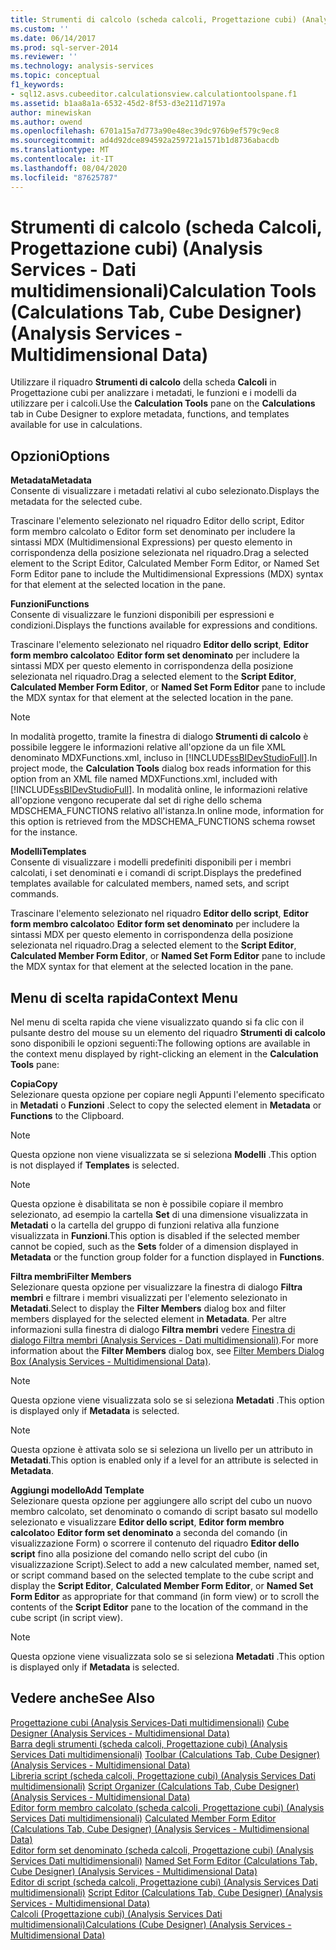 ```yaml
---
title: Strumenti di calcolo (scheda calcoli, Progettazione cubi) (Analysis Services-Dati multidimensionali) | Microsoft Docs
ms.custom: ''
ms.date: 06/14/2017
ms.prod: sql-server-2014
ms.reviewer: ''
ms.technology: analysis-services
ms.topic: conceptual
f1_keywords:
- sql12.asvs.cubeeditor.calculationsview.calculationtoolspane.f1
ms.assetid: b1aa8a1a-6532-45d2-8f53-d3e211d7197a
author: minewiskan
ms.author: owend
ms.openlocfilehash: 6701a15a7d773a90e48ec39dc976b9ef579c9ec8
ms.sourcegitcommit: ad4d92dce894592a259721a1571b1d8736abacdb
ms.translationtype: MT
ms.contentlocale: it-IT
ms.lasthandoff: 08/04/2020
ms.locfileid: "87625787"
---
```

# <a name="calculation-tools-calculations-tab-cube-designer-analysis-services---multidimensional-data"></a><span data-ttu-id="46f84-102">Strumenti di calcolo (scheda Calcoli, Progettazione cubi) (Analysis Services - Dati multidimensionali)</span><span class="sxs-lookup"><span data-stu-id="46f84-102">Calculation Tools (Calculations Tab, Cube Designer) (Analysis Services - Multidimensional Data)</span></span>
  <span data-ttu-id="46f84-103">Utilizzare il riquadro **Strumenti di calcolo** della scheda **Calcoli** in Progettazione cubi per analizzare i metadati, le funzioni e i modelli da utilizzare per i calcoli.</span><span class="sxs-lookup"><span data-stu-id="46f84-103">Use the **Calculation Tools** pane on the **Calculations** tab in Cube Designer to explore metadata, functions, and templates available for use in calculations.</span></span>  
  
## <a name="options"></a><span data-ttu-id="46f84-104">Opzioni</span><span class="sxs-lookup"><span data-stu-id="46f84-104">Options</span></span>  
 <span data-ttu-id="46f84-105">**Metadata**</span><span class="sxs-lookup"><span data-stu-id="46f84-105">**Metadata**</span></span>  
 <span data-ttu-id="46f84-106">Consente di visualizzare i metadati relativi al cubo selezionato.</span><span class="sxs-lookup"><span data-stu-id="46f84-106">Displays the metadata for the selected cube.</span></span>  
  
 <span data-ttu-id="46f84-107">Trascinare l'elemento selezionato nel riquadro Editor dello script, Editor form membro calcolato o Editor form set denominato per includere la sintassi MDX (Multidimensional Expressions) per questo elemento in corrispondenza della posizione selezionata nel riquadro.</span><span class="sxs-lookup"><span data-stu-id="46f84-107">Drag a selected element to the Script Editor, Calculated Member Form Editor, or Named Set Form Editor pane to include the Multidimensional Expressions (MDX) syntax for that element at the selected location in the pane.</span></span>  
  
 <span data-ttu-id="46f84-108">**Funzioni**</span><span class="sxs-lookup"><span data-stu-id="46f84-108">**Functions**</span></span>  
 <span data-ttu-id="46f84-109">Consente di visualizzare le funzioni disponibili per espressioni e condizioni.</span><span class="sxs-lookup"><span data-stu-id="46f84-109">Displays the functions available for expressions and conditions.</span></span>  
  
 <span data-ttu-id="46f84-110">Trascinare l'elemento selezionato nel riquadro **Editor dello script**, **Editor form membro calcolato**o **Editor form set denominato** per includere la sintassi MDX per questo elemento in corrispondenza della posizione selezionata nel riquadro.</span><span class="sxs-lookup"><span data-stu-id="46f84-110">Drag a selected element to the **Script Editor**, **Calculated Member Form Editor**, or **Named Set Form Editor** pane to include the MDX syntax for that element at the selected location in the pane.</span></span>  
  
> [!NOTE]  
>  <span data-ttu-id="46f84-111">In modalità progetto, tramite la finestra di dialogo **Strumenti di calcolo** è possibile leggere le informazioni relative all'opzione da un file XML denominato MDXFunctions.xml, incluso in [!INCLUDE[ssBIDevStudioFull](../includes/ssbidevstudiofull-md.md)].</span><span class="sxs-lookup"><span data-stu-id="46f84-111">In project mode, the **Calculation Tools** dialog box reads information for this option from an XML file named MDXFunctions.xml, included with [!INCLUDE[ssBIDevStudioFull](../includes/ssbidevstudiofull-md.md)].</span></span> <span data-ttu-id="46f84-112">In modalità online, le informazioni relative all'opzione vengono recuperate dal set di righe dello schema MDSCHEMA_FUNCTIONS relativo all'istanza.</span><span class="sxs-lookup"><span data-stu-id="46f84-112">In online mode, information for this option is retrieved from the MDSCHEMA_FUNCTIONS schema rowset for the instance.</span></span>  
  
 <span data-ttu-id="46f84-113">**Modelli**</span><span class="sxs-lookup"><span data-stu-id="46f84-113">**Templates**</span></span>  
 <span data-ttu-id="46f84-114">Consente di visualizzare i modelli predefiniti disponibili per i membri calcolati, i set denominati e i comandi di script.</span><span class="sxs-lookup"><span data-stu-id="46f84-114">Displays the predefined templates available for calculated members, named sets, and script commands.</span></span>  
  
 <span data-ttu-id="46f84-115">Trascinare l'elemento selezionato nel riquadro **Editor dello script**, **Editor form membro calcolato**o **Editor form set denominato** per includere la sintassi MDX per questo elemento in corrispondenza della posizione selezionata nel riquadro.</span><span class="sxs-lookup"><span data-stu-id="46f84-115">Drag a selected element to the **Script Editor**, **Calculated Member Form Editor**, or **Named Set Form Editor** pane to include the MDX syntax for that element at the selected location in the pane.</span></span>  
  
## <a name="context-menu"></a><span data-ttu-id="46f84-116">Menu di scelta rapida</span><span class="sxs-lookup"><span data-stu-id="46f84-116">Context Menu</span></span>  
 <span data-ttu-id="46f84-117">Nel menu di scelta rapida che viene visualizzato quando si fa clic con il pulsante destro del mouse su un elemento del riquadro **Strumenti di calcolo** sono disponibili le opzioni seguenti:</span><span class="sxs-lookup"><span data-stu-id="46f84-117">The following options are available in the context menu displayed by right-clicking an element in the **Calculation Tools** pane:</span></span>  
  
 <span data-ttu-id="46f84-118">**Copia**</span><span class="sxs-lookup"><span data-stu-id="46f84-118">**Copy**</span></span>  
 <span data-ttu-id="46f84-119">Selezionare questa opzione per copiare negli Appunti l'elemento specificato in **Metadati** o **Funzioni** .</span><span class="sxs-lookup"><span data-stu-id="46f84-119">Select to copy the selected element in **Metadata** or **Functions** to the Clipboard.</span></span>  
  
> [!NOTE]  
>  <span data-ttu-id="46f84-120"> Questa opzione non viene visualizzata se si seleziona **Modelli** .</span><span class="sxs-lookup"><span data-stu-id="46f84-120">This option is not displayed if **Templates** is selected.</span></span>  
  
> [!NOTE]  
>  <span data-ttu-id="46f84-121"> Questa opzione è disabilitata se non è possibile copiare il membro selezionato, ad esempio la cartella **Set** di una dimensione visualizzata in **Metadati** o la cartella del gruppo di funzioni relativa alla funzione visualizzata in **Funzioni**.</span><span class="sxs-lookup"><span data-stu-id="46f84-121">This option is disabled if the selected member cannot be copied, such as the **Sets** folder of a dimension displayed in **Metadata** or the function group folder for a function displayed in **Functions**.</span></span>  
  
 <span data-ttu-id="46f84-122">**Filtra membri**</span><span class="sxs-lookup"><span data-stu-id="46f84-122">**Filter Members**</span></span>  
 <span data-ttu-id="46f84-123">Selezionare questa opzione per visualizzare la finestra di dialogo **Filtra membri** e filtrare i membri visualizzati per l'elemento selezionato in **Metadati**.</span><span class="sxs-lookup"><span data-stu-id="46f84-123">Select to display the **Filter Members** dialog box and filter members displayed for the selected element in **Metadata**.</span></span> <span data-ttu-id="46f84-124">Per altre informazioni sulla finestra di dialogo **Filtra membri** vedere [Finestra di dialogo Filtra membri &#40;Analysis Services - Dati multidimensionali&#41;](filter-members-dialog-box-analysis-services-multidimensional-data.md).</span><span class="sxs-lookup"><span data-stu-id="46f84-124">For more information about the **Filter Members** dialog box, see [Filter Members Dialog Box &#40;Analysis Services - Multidimensional Data&#41;](filter-members-dialog-box-analysis-services-multidimensional-data.md).</span></span>  
  
> [!NOTE]  
>  <span data-ttu-id="46f84-125"> Questa opzione viene visualizzata solo se si seleziona **Metadati** .</span><span class="sxs-lookup"><span data-stu-id="46f84-125">This option is displayed only if **Metadata** is selected.</span></span>  
  
> [!NOTE]  
>  <span data-ttu-id="46f84-126"> Questa opzione è attivata solo se si seleziona un livello per un attributo in **Metadati**.</span><span class="sxs-lookup"><span data-stu-id="46f84-126">This option is enabled only if a level for an attribute is selected in **Metadata**.</span></span>  
  
 <span data-ttu-id="46f84-127">**Aggiungi modello**</span><span class="sxs-lookup"><span data-stu-id="46f84-127">**Add Template**</span></span>  
 <span data-ttu-id="46f84-128">Selezionare questa opzione per aggiungere allo script del cubo un nuovo membro calcolato, set denominato o comando di script basato sul modello selezionato e visualizzare **Editor dello script**, **Editor form membro calcolato**o **Editor form set denominato** a seconda del comando (in visualizzazione Form) o scorrere il contenuto del riquadro **Editor dello script** fino alla posizione del comando nello script del cubo (in visualizzazione Script).</span><span class="sxs-lookup"><span data-stu-id="46f84-128">Select to add a new calculated member, named set, or script command based on the selected template to the cube script and display the **Script Editor**, **Calculated Member Form Editor**, or **Named Set Form Editor** as appropriate for that command (in form view) or to scroll the contents of the **Script Editor** pane to the location of the command in the cube script (in script view).</span></span>  
  
> [!NOTE]  
>  <span data-ttu-id="46f84-129"> Questa opzione viene visualizzata solo se si seleziona **Metadati** .</span><span class="sxs-lookup"><span data-stu-id="46f84-129">This option is displayed only if **Metadata** is selected.</span></span>  
  
## <a name="see-also"></a><span data-ttu-id="46f84-130">Vedere anche</span><span class="sxs-lookup"><span data-stu-id="46f84-130">See Also</span></span>  
 <span data-ttu-id="46f84-131">[Progettazione cubi &#40;Analysis Services-Dati multidimensionali&#41;](cube-designer-analysis-services-multidimensional-data.md) </span><span class="sxs-lookup"><span data-stu-id="46f84-131">[Cube Designer &#40;Analysis Services - Multidimensional Data&#41;](cube-designer-analysis-services-multidimensional-data.md) </span></span>  
 <span data-ttu-id="46f84-132">[Barra degli strumenti &#40;scheda calcoli, Progettazione cubi&#41; &#40;Analysis Services Dati multidimensionali&#41;](toolbar-calculations-tab-cube-designer-analysis-services-multidimensional-data.md) </span><span class="sxs-lookup"><span data-stu-id="46f84-132">[Toolbar &#40;Calculations Tab, Cube Designer&#41; &#40;Analysis Services - Multidimensional Data&#41;](toolbar-calculations-tab-cube-designer-analysis-services-multidimensional-data.md) </span></span>  
 <span data-ttu-id="46f84-133">[Libreria script &#40;scheda calcoli, Progettazione cubi&#41; &#40;Analysis Services Dati multidimensionali&#41;](script-organizer-cube-designer-analysis-services-multidimensional-data.md) </span><span class="sxs-lookup"><span data-stu-id="46f84-133">[Script Organizer &#40;Calculations Tab, Cube Designer&#41; &#40;Analysis Services - Multidimensional Data&#41;](script-organizer-cube-designer-analysis-services-multidimensional-data.md) </span></span>  
 <span data-ttu-id="46f84-134">[Editor form membro calcolato &#40;scheda calcoli, Progettazione cubi&#41; &#40;Analysis Services Dati multidimensionali&#41;](calculated-member-form-editor-cube-designer-analysis-services-multidimensional-data.md) </span><span class="sxs-lookup"><span data-stu-id="46f84-134">[Calculated Member Form Editor &#40;Calculations Tab, Cube Designer&#41; &#40;Analysis Services - Multidimensional Data&#41;](calculated-member-form-editor-cube-designer-analysis-services-multidimensional-data.md) </span></span>  
 <span data-ttu-id="46f84-135">[Editor form set denominato &#40;scheda calcoli, Progettazione cubi&#41; &#40;Analysis Services Dati multidimensionali&#41;](named-set-form-editor-cube-designer-analysis-services-multidimensional-data.md) </span><span class="sxs-lookup"><span data-stu-id="46f84-135">[Named Set Form Editor &#40;Calculations Tab, Cube Designer&#41; &#40;Analysis Services - Multidimensional Data&#41;](named-set-form-editor-cube-designer-analysis-services-multidimensional-data.md) </span></span>  
 <span data-ttu-id="46f84-136">[Editor di script &#40;scheda calcoli, Progettazione cubi&#41; &#40;Analysis Services Dati multidimensionali&#41;](script-editor-calculations-cube-designer-analysis-services-multidimensional-data.md) </span><span class="sxs-lookup"><span data-stu-id="46f84-136">[Script Editor &#40;Calculations Tab, Cube Designer&#41; &#40;Analysis Services - Multidimensional Data&#41;](script-editor-calculations-cube-designer-analysis-services-multidimensional-data.md) </span></span>  
 [<span data-ttu-id="46f84-137">Calcoli &#40;Progettazione cubi&#41; &#40;Analysis Services Dati multidimensionali&#41;</span><span class="sxs-lookup"><span data-stu-id="46f84-137">Calculations &#40;Cube Designer&#41; &#40;Analysis Services - Multidimensional Data&#41;</span></span>](calculations-cube-designer-analysis-services-multidimensional-data.md)  
  
  

